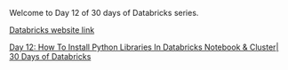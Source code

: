 Welcome to Day 12 of 30 days of Databricks series.

[Databricks website link](https://www.databricks.com/)

[Day 12: How To Install Python Libraries In Databricks Notebook & Cluster| 30 Days of Databricks](https://youtu.be/JL5-DWMIWro)
